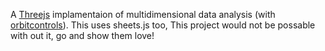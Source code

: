 A [Threejs](https://threejs.org/) implamentaion of multidimensional data analysis (with [orbitcontrols](https://cdn.jsdelivr.net/npm/threejs-orbit-controls@1.0.3/+esm)). 
This uses sheets.js too, This project would not be possable with out it, go and show them love!

